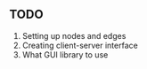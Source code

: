 ## TODO

1) Setting up nodes and edges
2) Creating client-server interface
3) What GUI library to use